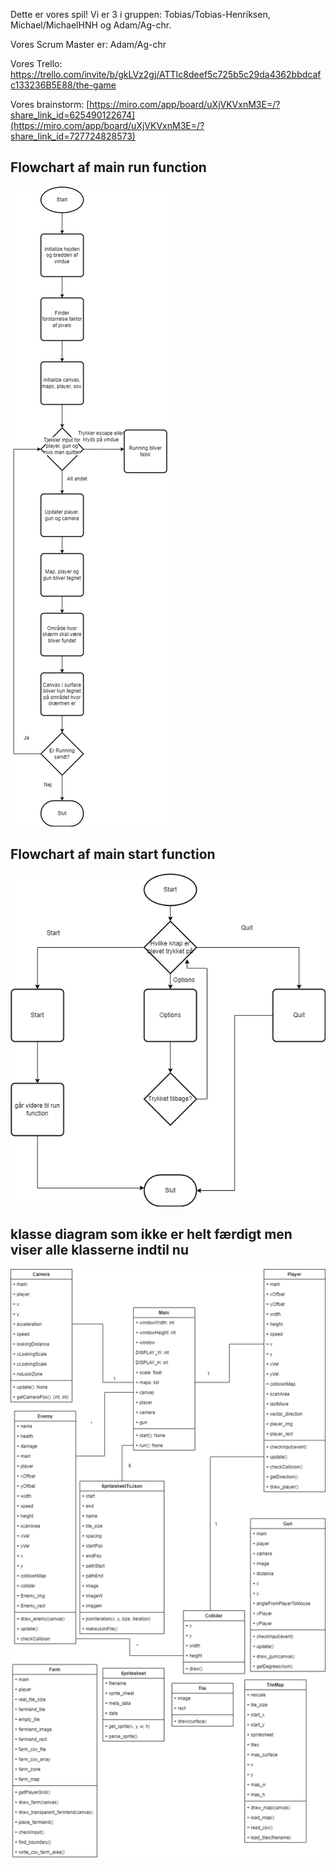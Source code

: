 Dette er vores spil!
Vi er 3 i gruppen: Tobias/Tobias-Henriksen, Michael/MichaelHNH og Adam/Ag-chr.

Vores Scrum Master er:
Adam/Ag-chr

Vores Trello:
https://trello.com/invite/b/gkLVz2gj/ATTIc8deef5c725b5c29da4362bbdcafc133236B5E88/the-game


Vores brainstorm:
[https://miro.com/app/board/uXjVKVxnM3E=/?share_link_id=625490122674](https://miro.com/app/board/uXjVKVxnM3E=/?share_link_id=727724828573)

## Flowchart af main run function

![Tegne knap flowchart af sidste version](Flowchart/02-05-24/Flowchart_run_02-05-24.png)

## Flowchart af main start function

![Tegne knap flowchart af sidste version](Flowchart/02-05-24/Flowchart_start_02-05-24.png)

## klasse diagram som ikke er helt færdigt men viser alle klasserne indtil nu

![](Flowchart/02-05-24/klasse_diagram_02-05-2024.png)
